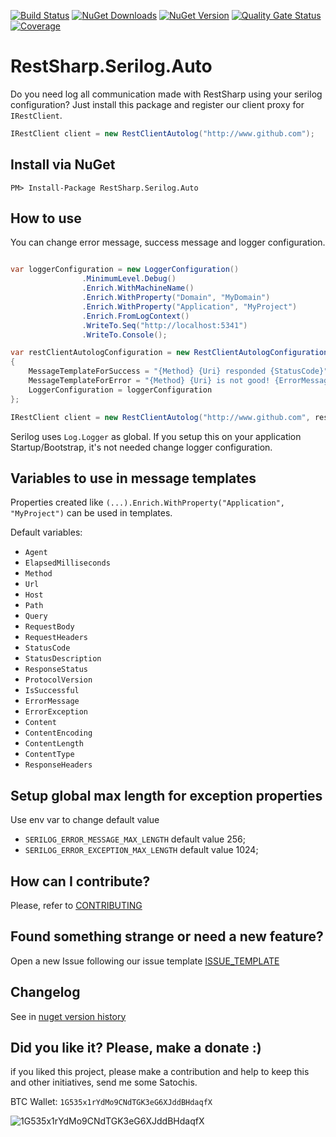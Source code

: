 [![Build Status](https://barradas.visualstudio.com/Contributions/_apis/build/status/NugetPackage/RestSharp%20Serilog%20Auto?branchName=master)](https://barradas.visualstudio.com/Contributions/_build/latest?definitionId=14&branchName=master)
[![NuGet Downloads](https://img.shields.io/nuget/dt/RestSharp.Serilog.Auto.svg)](https://www.nuget.org/packages/RestSharp.Serilog.Auto/)
[![NuGet Version](https://img.shields.io/nuget/v/RestSharp.Serilog.Auto.svg)](https://www.nuget.org/packages/RestSharp.Serilog.Auto/)
[![Quality Gate Status](https://sonarcloud.io/api/project_badges/measure?project=ThiagoBarradas_restsharp-serilog-auto&metric=alert_status)](https://sonarcloud.io/dashboard?id=ThiagoBarradas_restsharp-serilog-auto)
[![Coverage](https://sonarcloud.io/api/project_badges/measure?project=ThiagoBarradas_restsharp-serilog-auto&metric=coverage)](https://sonarcloud.io/dashboard?id=ThiagoBarradas_restsharp-serilog-auto)

# RestSharp.Serilog.Auto

Do you need log all communication made with RestSharp using your serilog configuration? Just install this package and register our client proxy for `IRestClient`.

```c#
IRestClient client = new RestClientAutolog("http://www.github.com");
```

## Install via NuGet

```
PM> Install-Package RestSharp.Serilog.Auto
```

## How to use

You can change error message, success message and logger configuration. 

```c#

var loggerConfiguration = new LoggerConfiguration()
                .MinimumLevel.Debug()
                .Enrich.WithMachineName()
                .Enrich.WithProperty("Domain", "MyDomain")
                .Enrich.WithProperty("Application", "MyProject")
                .Enrich.FromLogContext()
                .WriteTo.Seq("http://localhost:5341")
                .WriteTo.Console();

var restClientAutologConfiguration = new RestClientAutologConfiguration()
{
    MessageTemplateForSuccess = "{Method} {Uri} responded {StatusCode}", 
    MessageTemplateForError = "{Method} {Uri} is not good! {ErrorMessage}", 
    LoggerConfiguration = loggerConfiguration
};

IRestClient client = new RestClientAutolog("http://www.github.com", restClientAutologConfiguration);
```

Serilog uses `Log.Logger` as global. If you setup this on your application Startup/Bootstrap, it's not needed change logger configuration.

## Variables to use in message templates

Properties created like `(...).Enrich.WithProperty("Application", "MyProject")` can be used in templates.

Default variables:

* `Agent`
* `ElapsedMilliseconds`
* `Method`
* `Url`
* `Host`
* `Path`
* `Query`
* `RequestBody`
* `RequestHeaders`
* `StatusCode`
* `StatusDescription`
* `ResponseStatus`
* `ProtocolVersion`
* `IsSuccessful`
* `ErrorMessage`
* `ErrorException`
* `Content`
* `ContentEncoding`
* `ContentLength`
* `ContentType`
* `ResponseHeaders`

## Setup global max length for exception properties

Use env var to change default value

- `SERILOG_ERROR_MESSAGE_MAX_LENGTH` default value 256;
- `SERILOG_ERROR_EXCEPTION_MAX_LENGTH` default value 1024;

## How can I contribute?
Please, refer to [CONTRIBUTING](.github/CONTRIBUTING.md)

## Found something strange or need a new feature?
Open a new Issue following our issue template [ISSUE_TEMPLATE](.github/ISSUE_TEMPLATE.md)

## Changelog
See in [nuget version history](https://www.nuget.org/packages/RestSharp.Serilog.Auto)

## Did you like it? Please, make a donate :)

if you liked this project, please make a contribution and help to keep this and other initiatives, send me some Satochis.

BTC Wallet: `1G535x1rYdMo9CNdTGK3eG6XJddBHdaqfX`

![1G535x1rYdMo9CNdTGK3eG6XJddBHdaqfX](https://i.imgur.com/mN7ueoE.png)
